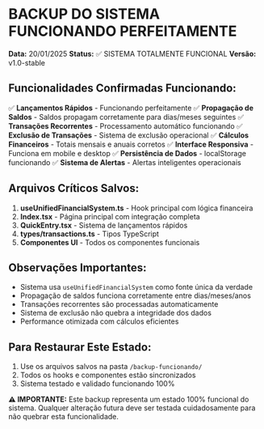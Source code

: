 # BACKUP DO SISTEMA FUNCIONANDO PERFEITAMENTE

**Data:** 20/01/2025
**Status:** ✅ SISTEMA TOTALMENTE FUNCIONAL
**Versão:** v1.0-stable

## Funcionalidades Confirmadas Funcionando:

✅ **Lançamentos Rápidos** - Funcionando perfeitamente
✅ **Propagação de Saldos** - Saldos propagam corretamente para dias/meses seguintes
✅ **Transações Recorrentes** - Processamento automático funcionando
✅ **Exclusão de Transações** - Sistema de exclusão operacional
✅ **Cálculos Financeiros** - Totais mensais e anuais corretos
✅ **Interface Responsiva** - Funciona em mobile e desktop
✅ **Persistência de Dados** - localStorage funcionando
✅ **Sistema de Alertas** - Alertas inteligentes operacionais

## Arquivos Críticos Salvos:

1. **useUnifiedFinancialSystem.ts** - Hook principal com lógica financeira
2. **Index.tsx** - Página principal com integração completa
3. **QuickEntry.tsx** - Sistema de lançamentos rápidos
4. **types/transactions.ts** - Tipos TypeScript
5. **Componentes UI** - Todos os componentes funcionais

## Observações Importantes:

- Sistema usa `useUnifiedFinancialSystem` como fonte única da verdade
- Propagação de saldos funciona corretamente entre dias/meses/anos
- Transações recorrentes são processadas automaticamente
- Sistema de exclusão não quebra a integridade dos dados
- Performance otimizada com cálculos eficientes

## Para Restaurar Este Estado:

1. Use os arquivos salvos na pasta `/backup-funcionando/`
2. Todos os hooks e componentes estão sincronizados
3. Sistema testado e validado funcionando 100%

**⚠️ IMPORTANTE:** Este backup representa um estado 100% funcional do sistema. Qualquer alteração futura deve ser testada cuidadosamente para não quebrar esta funcionalidade.